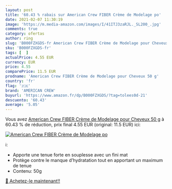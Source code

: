 ```yaml
---
layout: post
title: '60.43 % rabais sur American Crew FIBER Crème de Modelage po'
date: 2021-02-07 11:30:19
image: 'https://m.media-amazon.com/images/I/41ITJ3zaRJL._SL200_.jpg'
comments: true
category: ofertas
author: ring
slug: 'B000FZXGDS-fr American Crew FIBER Crème de Modelage pour Cheveux 50 g'
sku: 'B000FZXGDS-fr'
tags: [  ]
actualPrice: 4.55 EUR
currency: EUR
price: 4.55
comparePrice: 11.5 EUR
prodname: 'American Crew FIBER Crème de Modelage pour Cheveux 50 g'
country: 'fr'
flag: '🇫🇷'
brand: 'AMERICAN CREW'
buyurl: 'https://www.amazon.fr/dp/B000FZXGDS/?tag=tolees0d-21'
descuento: '60.43'
average: '5.05'
---
```


Vous avez [American Crew FIBER Crème de Modelage pour Cheveux 50 g](https://www.amazon.fr/dp/B000FZXGDS/?tag=tolees0d-21)  à  60.43 % de réduction, prix final  4.55 EUR (original: 11.5 EUR) ici:

[![American Crew FIBER Crème de Modelage po](https://m.media-amazon.com/images/I/41ITJ3zaRJL._SL200_.jpg)](https://www.amazon.fr/dp/B000FZXGDS/?tag=tolees0d-21)

ℹ️:

- Apporte une tenue forte en souplesse avec un fini mat
- Protège contre le manque d’hydratation tout en apportant un maximum de tenue
- Contenu: 50g

[🛒 Achetez-le maintenant!!](https://www.amazon.fr/dp/B000FZXGDS/?tag=tolees0d-21)
